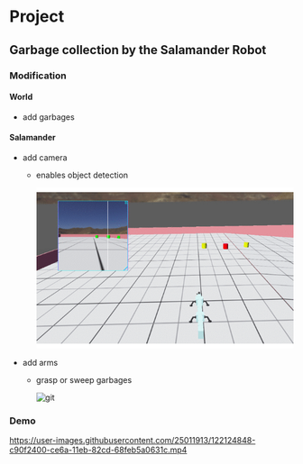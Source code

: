 # Project

## Garbage collection by the Salamander Robot

### Modification

#### World
- add garbages

#### Salamander
- add camera
  - enables object detection

    ![git](doc/salamander_camera.gif)

- add arms
  - grasp or sweep garbages

    ![git](doc/salamander_arm.gif)

### Demo


https://user-images.githubusercontent.com/25011913/122124848-c90f2400-ce6a-11eb-82cd-68feb5a0631c.mp4


